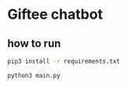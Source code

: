 # Giftee chatbot

## how to run
```bash
pip3 install -r requirements.txt
```

```bash
python3 main.py
```
